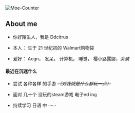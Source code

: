 ![Moe-Counter](https://count.getloli.com/get/@:name?theme=moebooru)

## About me

- 你好陌生人，我是 Ddcitrus

- 本人： 生于 21 世纪初的 Walmart购物袋

- 爱好： Acgn， 发呆， 计算机， 睡觉， 樱小路露娜，~~_女装_~~


#### 最近在沉迷什么

- 尝试   各种各样  的手游 ~~_（对我就是什么都玩一点）_~~

- 面对  几十个  没玩的steam游戏  电子ed ing

- 持续学习  日语  中 ······


<!---
ddcitrus/ddcitrus is a ✨ special ✨ repository because its `README.md` (this file) appears on your GitHub profile.
You can click the Preview link to take a look at your changes.
--->
